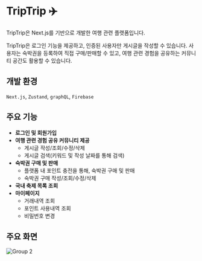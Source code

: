 # TripTrip ✈️
TripTrip은 Next.js를 기반으로 개발한 여행 관련 플랫폼입니다.

TripTrip은 로그인 기능을 제공하고, 인증된 사용자만 게시글을 작성할 수 있습니다.
사용자는 숙박권을 등록하여 직접 구매/판매할 수 있고, 여행 관련 경험을 공유하는 커뮤니티 공간도 활용할 수 있습니다.

## 개발 환경
`Next.js`, `Zustand`, `graphQL`, `Firebase`

## 주요 기능
- **로그인 및 회원가입**
- **여행 관련 경험 공유 커뮤니티 제공**
  - 게시글 작성/조회/수정/삭제
  - 게시글 검색(키워드 및 작성 날짜를 통해 검색)
- **숙박권 구매 및 판매**
  - 플랫폼 내 포인트 충전을 통해, 숙박권 구매 및 판매
  - 숙박권 구매 작성/조회/수정/삭제
- **국내 축제 목록 조회**
- **마이페이지**
  - 거래내역 조회
  - 포인트 사용내역 조회
  - 비밀번호 변경

## 주요 화면
![Group 2](https://github.com/user-attachments/assets/4505a704-9c63-4cff-8475-c1f85890c129)

